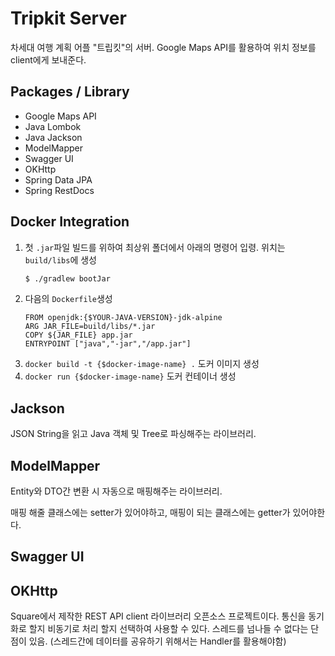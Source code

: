 # Tripkit Server

차세대 여행 계획 어플 "트립킷"의 서버. Google Maps API를 활용하여 위치 정보를 client에게 보내준다.

## Packages / Library
- Google Maps API
- Java Lombok
- Java Jackson
- ModelMapper
- Swagger UI
- OKHttp
- Spring Data JPA
- Spring RestDocs

## Docker Integration
1. 첫 ``.jar``파일 빌드를 위하여 최상위 폴더에서 아래의 명령어 입령. 위치는 ``build/libs``에 생성
    ```bash
    $ ./gradlew bootJar
    ```
2. 다음의 ``Dockerfile``생성
    ```
    FROM openjdk:{$YOUR-JAVA-VERSION}-jdk-alpine
    ARG JAR_FILE=build/libs/*.jar
    COPY ${JAR_FILE} app.jar
    ENTRYPOINT ["java","-jar","/app.jar"]
   ```
3. ``docker build -t {$docker-image-name} .`` 도커 이미지 생성
4. ``docker run {$docker-image-name}`` 도커 컨테이너 생성

## Jackson
JSON String을 읽고 Java 객체 및 Tree로 파싱해주는 라이브러리.

## ModelMapper
Entity와 DTO간 변환 시 자동으로 매핑해주는 라이브러리.

매핑 해줄 클래스에는 setter가 있어야하고, 매핑이 되는 클래스에는 getter가 있어야한다.

## Swagger UI

## OKHttp
Square에서 제작한 REST API client 라이브러리 오픈소스 프로젝트이다. 통신을 동기화로 할지 비동기로 처리 할지 선택하여 사용할 수 있다. 스레드를 넘나들 수 없다는 단점이 있음. (스레드간에 데이터를 공유하기 위해서는 Handler를 활용해야함)